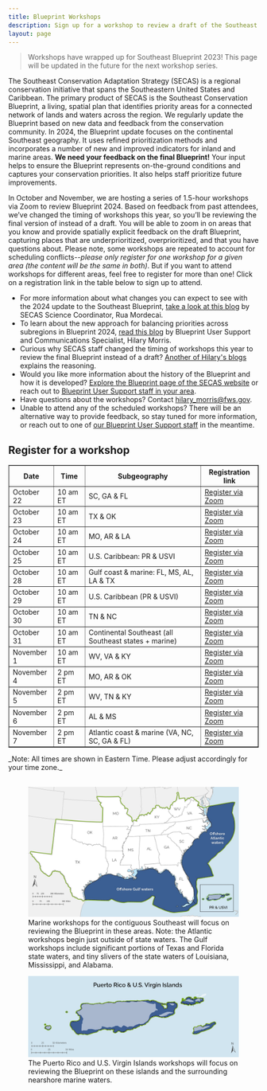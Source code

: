```yaml
---
title: Blueprint Workshops
description: Sign up for a workshop to review a draft of the Southeast Conservation Blueprint.
layout: page
---
```

<blockquote>Workshops have wrapped up for Southeast Blueprint 2023! This page will be updated in the future for the next workshop series.</blockquote>

The Southeast Conservation Adaptation Strategy (SECAS) is a regional conservation initiative that spans the Southeastern United States and Caribbean. The primary product of SECAS is the Southeast Conservation Blueprint, a living, spatial plan that identifies priority areas for a connected network of lands and waters across the region. We regularly update the Blueprint based on new data and feedback from the conservation community. In 2024, the Blueprint update focuses on the continental Southeast geography. It uses refined prioritization methods and incorporates a number of new and improved indicators for inland and marine areas. <b>We need your feedback on the final Blueprint!</b> Your input helps to ensure the Blueprint represents on-the-ground conditions and captures your conservation priorities. It also helps staff prioritize future improvements.

In October and November, we are hosting a series of 1.5-hour workshops via Zoom to review Blueprint 2024. Based on feedback from past attendees, we’ve changed the timing of workshops this year, so you’ll be reviewing the final version of instead of a draft. You will be able to zoom in on areas that you know and provide spatially explicit feedback on the draft Blueprint, capturing places that are underprioritized, overprioritized, and that you have questions about. Please note, some workshops are repeated to account for scheduling conflicts--_please only register for one workshop for a given area (the content will be the same in both)_. But if you want to attend workshops for different areas, feel free to register for more than one! Click on a registration link in the table below to sign up to attend.

<ul>
  <li>For more information about what changes you can expect to see with the 2024 update to the Southeast Blueprint, <a href="https://secassoutheast.org/2024/03/26/The-plan-for-the-2024-Southeast-Conservation-Blueprint.html">take a look at this blog</a> by SECAS Science Coordinator, Rua Mordecai.</li>
  <li>To learn about the new approach for balancing priorities across subregions in Blueprint 2024, <a href="https://secassoutheast.org/2024/06/26/Balancing-priorities-across-subregions-in-Blueprint-2024.html">read this blog</a> by Blueprint User Support and Communications Specialist, Hilary Morris.</li>
  <li>Curious why SECAS staff changed the timing of workshops this year to review the final Blueprint instead of a draft? <a href="https://secassoutheast.org/2024/07/15/save-the-date-for-Blueprint-2024-virtual-workshops-in-Oct-Nov.html">Another of Hilary's blogs</a> explains the reasoning.</li>
  <li>Would you like more information about the history of the Blueprint and how it is developed? <a href="http://secassoutheast.org/blueprint">Explore the Blueprint page of the SECAS website</a> or reach out to <a href="http://secassoutheast.org/staff">Blueprint User Support staff in your area</a>.</li>
  <li>Have questions about the workshops? Contact <a href="mailto:hilary_morris@fws.gov">hilary_morris@fws.gov</a>.</li>
  <li>Unable to attend any of the scheduled workshops? There will be an alternative way to provide feedback, so stay tuned for more information, or reach out to one of <a href="http://secassoutheast.org/staff">our Blueprint User Support staff</a> in the meantime.</li>
  </ul>

<h2>Register for a workshop</h2>

<table border="1" table cellpadding="7">
  <tr>
    <th>Date</th>
    <th>Time</th>
    <th>Subgeography</th>
    <th>Registration link</th>
  </tr>
   <tr>
     <td>October 22</td>
     <td>10 am ET</td>
     <td>SC, GA & FL</td>
     <td><a href="https://doitalent.zoomgov.com/meeting/register/vJIsdemupzMsEu0Xys7l4GYQptNrktmVaMg">Register via Zoom</a></td>
  </tr>
   <tr>
     <td>October 23</td>
     <td>10 am ET</td>
     <td>TX & OK</td>
     <td><a href="https://doitalent.zoomgov.com/meeting/register/vJItf-irpjwpGCysqxKpbmzZ6_1Ec9Smvls">Register via Zoom</a></td>
  </tr>
   <tr>
     <td>October 24</td>
     <td>10 am ET</td>
     <td>MO, AR & LA</td>
     <td><a href="https://doitalent.zoomgov.com/meeting/register/vJItdeioqDktHS7rHGIAVSq_2CaCytGUB0M">Register via Zoom</a></td>
  </tr>
   <tr>
     <td>October 25</td>
     <td>10 am ET</td>
     <td>U.S. Caribbean: PR & USVI</td>
     <td><a href="https://doitalent.zoomgov.com/meeting/register/vJItd-uvrz0qHKapViVB3enilYaoRgwrCaM">Register via Zoom</a></td>
  </tr>
   <tr>
     <td>October 28</td>
     <td>10 am ET</td>
     <td>Gulf coast & marine: FL, MS, AL, LA & TX</td>
     <td><a href="https://doitalent.zoomgov.com/meeting/register/vJIsceuqqz0sHBsR19F83LLxKR3ULb_MEG4">Register via Zoom</a></td>
  </tr>
    <tr>
     <td>October 29</td>
     <td>10 am ET</td>
     <td>U.S. Caribbean (PR & USVI)</td>
     <td><a href="https://doitalent.zoomgov.com/meeting/register/vJIsdu2vpz4pGwemCag77os7vODrAmv88cs">Register via Zoom</a></td>
  </tr>
   <tr>
     <td>October 30</td>
     <td>10 am ET</td>
     <td>TN & NC</td>
     <td><a href="https://doitalent.zoomgov.com/meeting/register/vJIsd-2uqzgjGPjQWJ4z5ayh887nj984LMg">Register via Zoom</a></td>
  </tr>
    <tr>
     <td>October 31</td>
     <td>10 am ET</td>
     <td>Continental Southeast (all Southeast states + marine)</td>
     <td><a href="https://doitalent.zoomgov.com/meeting/register/vJItcu6orjMoGwCQuwZY7MfbH7owGb-CaPI">Register via Zoom</a></td>
  </tr>
      <tr>
     <td>November 1</td>
     <td>10 am ET</td>
     <td>WV, VA & KY</td>
     <td><a href="https://doitalent.zoomgov.com/meeting/register/vJItcu2opjorEj3tUYXJQMMrt52hOHDBz5s">Register via Zoom</a></td>
  </tr>
      <tr>
     <td>November 4</td>
     <td>2 pm ET</td>
     <td>MO, AR & OK</td>
     <td><a href="https://doitalent.zoomgov.com/meeting/register/vJItd-CorT4uGhcRb3IqQk1SLxtfpRxF10s">Register via Zoom</a></td>
  </tr>
      <tr>
     <td>November 5</td>
     <td>2 pm ET</td>
     <td>WV, TN & KY</td>
     <td><a href="https://doitalent.zoomgov.com/meeting/register/vJItcuigpz0vHXxPXqOeLg8oMHIZhevrAB4">Register via Zoom</a></td>
  </tr>
      <tr>
     <td>November 6</td>
     <td>2 pm ET</td>
     <td>AL & MS</td>
     <td><a href="https://doitalent.zoomgov.com/meeting/register/vJIsf--oqz8sGAVUznHvom4ZVWk40eu8jo0">Register via Zoom</a></td>
  </tr>
      <tr>
     <td>November 7</td>
     <td>2 pm ET</td>
     <td>Atlantic coast & marine (VA, NC, SC, GA & FL)</td>
     <td><a href="https://doitalent.zoomgov.com/meeting/register/vJIsduiurjsoEpe96WgfcLr5P1kZyGCxMWI">Register via Zoom</a></td>
  </tr>
 </table>
 _Note: All times are shown in Eastern Time. Please adjust accordingly for your time zone._
  <br>
  <br>

<figure>
  <img src="./images/Marine_workshop_map_2023-03-27_50pct.jpg" alt="A map depicting the area covered by the Atlantic and Gulf marine workshops"/>
  <figcaption>Marine workshops for the contiguous Southeast will focus on reviewing the Blueprint in these areas. Note: the Atlantic workshops begin just outside of state waters. The Gulf workshops include significant portions of Texas and Florida state waters, and tiny slivers of the state waters of Louisiana, Mississippi, and Alabama.</figcaption>
</figure>
<figure>
  <img src="./images/VIPR_workshop_map_2023-03-27_50pct.jpg" alt="A map depicting the area covered by each U.S. Caribbean workshop"/>
  <figcaption>The Puerto Rico and U.S. Virgin Islands workshops will focus on reviewing the Blueprint on these islands and the surrounding nearshore marine waters.</figcaption>
</figure>
